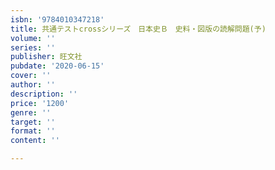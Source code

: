 ```yaml
---
isbn: '9784010347218'
title: 共通テストcrossシリーズ　日本史Ｂ　史料・図版の読解問題(予)
volume: ''
series: ''
publisher: 旺文社
pubdate: '2020-06-15'
cover: ''
author: ''
description: ''
price: '1200'
genre: ''
target: ''
format: ''
content: ''

---
```

